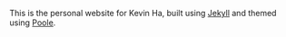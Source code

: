 This is the personal website for Kevin Ha, built using
[Jekyll](http://jekyllrb.com) and themed using 
[Poole](http://getpoole.com/).

